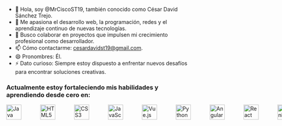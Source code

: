 - 👋 Hola, soy @MrCiscoST19, también conocido como César David Sánchez Trejo.  
- 👀 Me apasiona el desarrollo web, la programación, redes y el aprendizaje continuo de nuevas tecnologías.  
- 💞️ Busco colaborar en proyectos que impulsen mi crecimiento profesional como desarrollador.  
- 📫 Cómo contactarme: cesardavidst19@gmail.com.  
- 😄 Pronombres: Él.  
- ⚡ Dato curioso: Siempre estoy dispuesto a enfrentar nuevos desafíos para encontrar soluciones creativas.
### Actualmente estoy fortaleciendo mis habilidades y aprendiendo desde cero en:
<div style="display: flex; gap: 50px;">
  <a href="https://www.oracle.com/java/technologies/javase-downloads.html" target="_blank">
    <img src="https://cdn.jsdelivr.net/gh/devicons/devicon/icons/java/java-original.svg" width="40" height="40" alt="Java" title="Java"/>
  </a>
  <a href="https://html.spec.whatwg.org/multipage/" target="_blank">
    <img src="https://cdn.jsdelivr.net/gh/devicons/devicon/icons/html5/html5-original.svg" width="40" height="40" alt="HTML5" title="HTML5"/>
  </a>
  <a href="https://www.w3.org/Style/CSS/" target="_blank">
    <img src="https://cdn.jsdelivr.net/gh/devicons/devicon/icons/css3/css3-original.svg" width="40" height="40" alt="CSS3" title="CSS3"/>
  </a>
  <a href="https://developer.mozilla.org/en-US/docs/Web/JavaScript" target="_blank">
    <img src="https://cdn.jsdelivr.net/gh/devicons/devicon/icons/javascript/javascript-original.svg" width="40" height="40" alt="JavaScript" title="JavaScript"/>
  </a>
  <a href="https://vuejs.org/" target="_blank">
    <img src="https://cdn.jsdelivr.net/gh/devicons/devicon/icons/vuejs/vuejs-original.svg" width="40" height="40" alt="Vue.js" title="Vue.js"/>
  </a>
  <a href="https://www.python.org/" target="_blank">
    <img src="https://cdn.jsdelivr.net/gh/devicons/devicon/icons/python/python-original.svg" width="40" height="40" alt="Python" title="Python"/>
  </a>
  <a href="https://angular.io/" target="_blank">
    <img src="https://cdn.jsdelivr.net/gh/devicons/devicon/icons/angular/angular-original.svg" width="40" height="40" alt="Angular" title="Angular"/>
  </a>
  <a href="https://reactjs.org/" target="_blank">
    <img src="https://cdn.jsdelivr.net/gh/devicons/devicon/icons/react/react-original.svg" width="40" height="40" alt="React" title="React"/>
  </a>
  <a href="https://ionicframework.com/" target="_blank">
    <img src="https://cdn.jsdelivr.net/gh/devicons/devicon/icons/ionic/ionic-original.svg" width="40" height="40" alt="Ionic" title="Ionic"/>
  </a>
  <a href="https://www.typescriptlang.org/" target="_blank">
    <img src="https://cdn.jsdelivr.net/gh/devicons/devicon/icons/typescript/typescript-original.svg" width="40" height="40" alt="TypeScript" title="TypeScript"/>
  </a>
</div>
